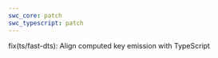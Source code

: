 ```yaml
---
swc_core: patch
swc_typescript: patch
---
```


fix(ts/fast-dts): Align computed key emission with TypeScript

